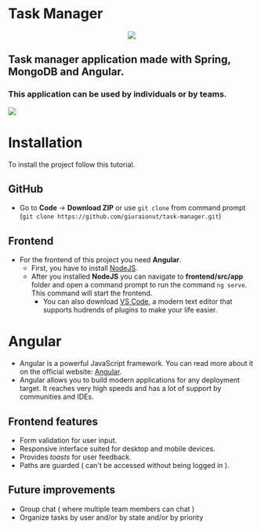 # Task Manager
<p align = "center">
<img src = "https://img.shields.io/badge/ANGULAR-red">
</p>

## Task manager application made with Spring, MongoDB and Angular.
### This application can be used by individuals or by teams.

![](https://github.com/giuraionut/images/blob/main/task-manager/gif/task-manager.presentation-gif.gif)


# Installation

To install the project follow this tutorial.

## GitHub

* Go to **Code** -> **Download ZIP** or use `git clone` from command prompt (`git clone https://github.com/giuraionut/task-manager.git`)

## Frontend

* For the frontend of this project you need **Angular**.
  * First, you have to install [NodeJS](https://nodejs.org/en/download/).
  * After you installed **NodeJS** you can navigate to **frontend/src/app** folder and open a command prompt to run the command `ng serve`. This command will start the frontend.
    *  You can also download [VS Code](https://code.visualstudio.com/download), a modern text editor that supports hudrends of plugins to make your life easier.

# Angular
* Angular is a powerful JavaScript framework. You can read more about it on the official website: [Angular](https://angular.io/).
* Angular allows you to build modern applications for any deployment target. It reaches very high speeds and has a lot of support by communities and IDEs.

## Frontend features
* Form validation for user input.
* Responsive interface suited for desktop and mobile devices.
* Provides *toasts* for user feedback.
* Paths are guarded ( can't be accessed without being logged in ).


## Future improvements

* Group chat ( where multiple team members can chat )
* Organize tasks by user and/or by state and/or by priority
